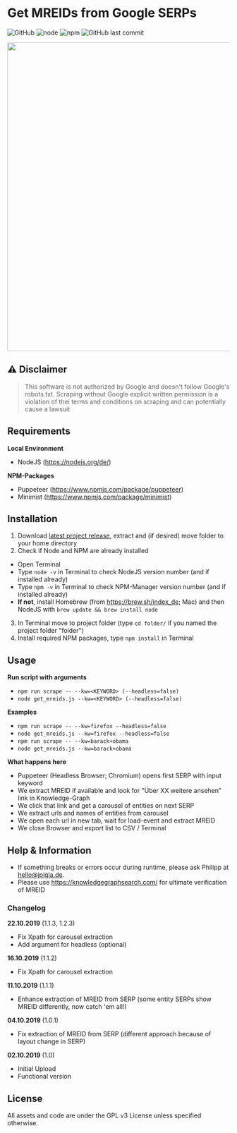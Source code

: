 # Get MREIDs from Google SERPs
![GitHub](https://img.shields.io/github/license/jpigla/MREIDs-from-SERPs) ![node](https://img.shields.io/node/v/puppeteer) ![npm](https://img.shields.io/npm/v/puppeteer) ![GitHub last commit](https://img.shields.io/github/last-commit/jpigla/MREIDs-from-SERPs)

<p align="center"><img src="https://user-images.githubusercontent.com/14932296/65971013-d6526800-e467-11e9-9ce3-322100f8a766.png" width=700></p>

## ⚠ Disclaimer
> This software is not authorized by Google and doesn't follow Google's
> robots.txt. Scraping without Google explicit written permission is a violation of thei
> terms and conditions on scraping and can potentially cause a lawsuit

## Requirements

**Local Environment**
* NodeJS (https://nodejs.org/de/)

**NPM-Packages**
* Puppeteer (https://www.npmjs.com/package/puppeteer)
* Minimist (https://www.npmjs.com/package/minimist)

## Installation

1. Download [latest project release](https://github.com/jpigla/MREIDs-from-SERPs/releases/latest), extract and (if desired) move folder to your home directory
2. Check if Node and NPM are already installed
  * Open Terminal
  * Type `node -v` in Terminal to check NodeJS version number (and if installed already)
  * Type `npm -v` in Terminal to check NPM-Manager version number (and if installed already)
  * **If not**, install Homebrew (from https://brew.sh/index_de; Mac) and then NodeJS with `brew update && brew install node`
3. In Terminal move to project folder (type `cd folder/` if you named the project folder "folder")
4. Install required NPM packages, type `npm install` in Terminal


## Usage

**Run script with arguments**
* `npm run scrape -- --kw=<KEYWORD> (--headless=false)`
* `node get_mreids.js --kw=<KEYWORD> (--headless=false)`

**Examples**

* `npm run scrape -- --kw=firefox --headless=false`
* `node get_mreids.js --kw=firefox --headless=false`
* `npm run scrape -- --kw=barack+obama`
* `node get_mreids.js --kw=barack+obama`

**What happens here**

* Puppeteer (Headless Browser; Chromium) opens first SERP with input keyword
* We extract MREID if available and look for "Über XX weitere ansehen" link in Knowledge-Graph
* We click that link and get a carousel of entities on next SERP
* We extract urls and names of entities from carousel
* We open each url in new tab, wait for load-event and extract MREID
* We close Browser and export list to CSV / Terminal

## Help & Information

* If something breaks or errors occur during runtime, please ask Philipp at hello@jpigla.de.
* Please use https://knowledgegraphsearch.com/ for ultimate verification of MREID


### Changelog

**22.10.2019** (1.1.3, 1.2.3)
* Fix Xpath for carousel extraction
* Add argument for headless (optional)

**16.10.2019** (1.1.2)
* Fix Xpath for carousel extraction

**11.10.2019** (1.1.1)
* Enhance extraction of MREID from SERP (some entity SERPs show MREID differently, now catch 'em all!) 

**04.10.2019** (1.0.1)
* Fix extraction of MREID from SERP (different approach because of layout change in SERP)

**02.10.2019** (1.0)
* Initial Upload
* Functional version


## License

All assets and code are under the GPL v3 License unless specified otherwise.
